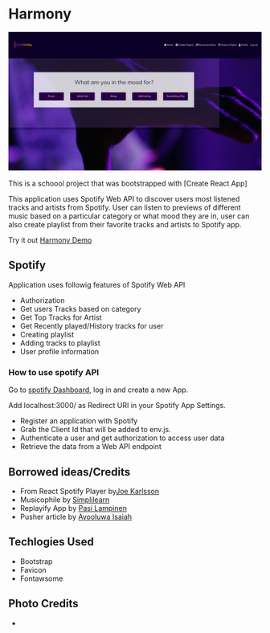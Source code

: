 # Harmony

![harmony music image](https://github.com/maaliskesakuu/spotify-app-frontend/blob/master/Screenshot%202020-06-17%20at%200.15.26.png)

This is a schoool project that was bootstrapped with [Create React App]

This application uses Spotify Web API to discover users most listened tracks and artists from Spotify. User can listen to previews of different music based on a particular category or what mood they are in, user can also create playlist from their favorite tracks and artists to Spotify app.

Try it out [Harmony Demo](https://harmony-fbddf.web.app/)

## Spotify

Application uses followig features of Spotify Web API

- Authorization
- Get users Tracks based on category
- Get Top Tracks for Artist
- Get Recently played/History tracks for user
- Creating playlist
- Adding tracks to playlist
- User profile information

### How to use spotify API

Go to [spotify Dashboard](https://developer.spotify.com/dashboard/), log in and create a new App.

Add localhost:3000/ as Redirect URI in your Spotify App Settings.

- Register an application with Spotify
- Grab the Client Id that will be added to env.js.
- Authenticate a user and get authorization to access user data
- Retrieve the data from a Web API endpoint

## Borrowed ideas/Credits

- From React Spotify Player by[Joe Karlsson](https://github.com/JoeKarlsson/react-spotify-player)
- Musicophile by [Simplilearn](https://www.simplilearn.com/react-tutorial-article)
- Replayify App by [Pasi Lampinen](https://github.com/palampinen/replayify)
- Pusher article by [Ayooluwa Isaiah](https://pusher.com/tutorials/spotify-history-react-node#set-up-the-server)

## Techlogies Used

- Bootstrap
- Favicon
- Fontawsome

## Photo Credits

-
